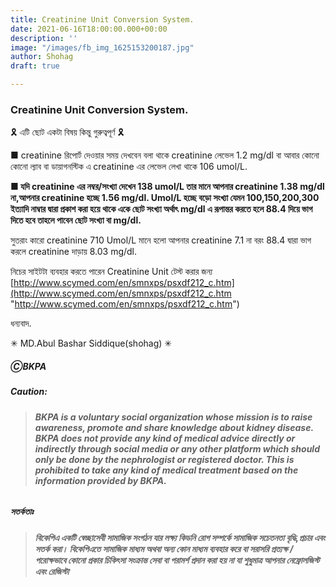```yaml
---
title: Creatinine Unit Conversion System.
date: 2021-06-16T18:00:00.000+00:00
description: ''
image: "/images/fb_img_1625153200187.jpg"
author: Shohag
draft: true

---
```

### Creatinine Unit Conversion System.

🎗 এটি ছোট একটা বিষয় কিন্তু গুরুত্বপূর্ণ 🎗

■ creatinine রিপোর্ট দেওয়ার সময় দেখবেন বলা থাকে creatinine লেভেল 1.2 mg/dl বা আবার কোনো কোনো ল্যাব বা ডায়াগনস্টিক এ creatinine এর লেভেল লেখা থাকে 106 umol/L.

**■ যদি creatinine এর নম্বর/সংখ্যা দেখেন 138 umol/L তার মানে আপনার creatinine 1.38 mg/dl না,আপনার creatinine হচ্ছে 1.56 mg/dl. Umol/L হচ্ছে বড়ো সংখ্যা যেমন 100,150,200,300 ইত্যাদি নাম্বার দ্বারা প্রকাশ করা হয়ে থাকে একে ছোট সংখ্যা অর্থাৎ mg/dl এ রূপান্তর করতে হলে 88.4 দিয়ে ভাগ দিতে হবে তাহলে পাবেন ছোট সংখ্যা বা mg/dl.**

সুতরাং কারো creatinine 710 Umol/L মানে হলো আপনার creatinine 7.1 না বরং 88.4 দ্বারা ভাগ করলে creatinine দাড়ায় 8.03 mg/dl.

নিচের সাইটটা ব্যবহার করতে পারেন Creatinine Unit টেস্ট করার জন্য  
[http://www.scymed.com/en/smnxps/psxdf212_c.htm](http://www.scymed.com/en/smnxps/psxdf212_c.htm "http://www.scymed.com/en/smnxps/psxdf212_c.htm")

ধন্যবাদ.

✳ MD.Abul Bashar Siddique(shohag) ✳

##### ⒸBKPA

##### **Caution:**

> ###### **BKPA is a voluntary social organization whose mission is to raise awareness, promote and share knowledge about kidney disease. BKPA does not provide any kind of medical advice directly or indirectly through social media or any other platform which should only be done by the nephrologist or registered doctor. This is prohibited to take any kind of medical treatment based on the information provided by BKPA.**

##### **সতর্কতাঃ**

> ###### **বিকেপিএ একটি স্বেচ্ছাসেবী সামাজিক সংগঠন যার লক্ষ্য কিডনি রোগ সম্পর্কে সামাজিক সচেতনতা বৃদ্ধি,প্রচার এবং সতর্ক করা। বিকেপিএতে সামাজিক মাধ্যম অথবা অন্য কোন মাধ্যম ব্যবহার করে বা সরাসরি প্রত্যক্ষ / পরোক্ষভাবে কোনো প্রকার চিকিৎসা সংক্রান্ত সেবা বা পরামর্শ প্রদান করা হয় না যা শুধুমাত্র আপনার নেফ্রোলজিস্ট এবং রেজিস্টা**
